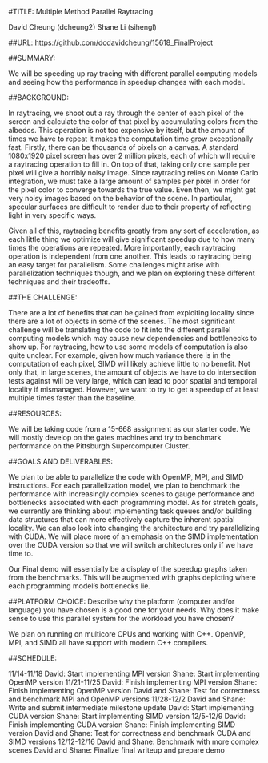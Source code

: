 #TITLE: Multiple Method Parallel Raytracing

David Cheung (dcheung2)
Shane Li (sihengl)


##URL: https://github.com/dcdavidcheung/15618_FinalProject


##SUMMARY: 

We will be speeding up ray tracing with different parallel computing models and seeing how the performance in speedup changes with each model.


##BACKGROUND:

In raytracing, we shoot out a ray through the center of each pixel of the screen and calculate the color of that pixel by accumulating colors from the albedos. This operation is not too expensive by itself, but the amount of times we have to repeat it makes the computation time grow exceptionally fast. Firstly, there can be thousands of pixels on a canvas. A standard 1080x1920 pixel screen has over 2 million pixels, each of which will require a raytracing operation to fill in. On top of that, taking only one sample per pixel will give a horribly noisy image. Since raytracing relies on Monte Carlo integration, we must take a large amount of samples per pixel in order for the pixel color to converge towards the true value. Even then, we might get very noisy images based on the behavior of the scene. In particular, specular surfaces are difficult to render due to their property of reflecting light in very specific ways.

Given all of this, raytracing benefits greatly from any sort of acceleration, as each little thing we optimize will give significant speedup due to how many times the operations are repeated. More importantly, each raytracing operation is independent from one another. This leads to raytracing being an easy target for parallelism. Some challenges might arise with parallelization techniques though, and we plan on exploring these different techniques and their tradeoffs.


##THE CHALLENGE: 

There are a lot of benefits that can be gained from exploiting locality since there are a lot of objects in some of the scenes. The most significant challenge will be translating the code to fit into the different parallel computing models which may cause new dependencies and bottlenecks to show up. For raytracing, how to use some models of computation is also quite unclear. For example, given how much variance there is in the computation of each pixel, SIMD will likely achieve little to no benefit. Not only that, in large scenes, the amount of objects we have to do intersection tests against will be very large, which can lead to poor spatial and temporal locality if mismanaged. However, we want to try to get a speedup of at least multiple times faster than the baseline.


##RESOURCES:

We will be taking code from a 15-668 assignment as our starter code. We will mostly develop on the gates machines and try to benchmark performance on the Pittsburgh Supercomputer Cluster. 


##GOALS AND DELIVERABLES:

We plan to be able to parallelize the code with OpenMP, MPI, and SIMD instructions. For each parallelization model, we plan to benchmark the performance with increasingly complex scenes to gauge performance and bottlenecks associated with each programming model. As for stretch goals, we currently are thinking about implementing task queues and/or building data structures that can more effectively capture the inherent spatial locality. We can also look into changing the architecture and try parallelizing with CUDA. We will place more of an emphasis on the SIMD implementation over the CUDA version so that we will switch architectures only if we have time to. 

Our Final demo will essentially be a display of the speedup graphs taken from the benchmarks. This will be augmented with graphs depicting where each programming model’s bottlenecks lie.


##PLATFORM CHOICE: Describe why the platform (computer and/or language) you have chosen is a good one for your needs. Why does it make sense to use this parallel system for the workload you have chosen?

We plan on running on multicore CPUs and working with C++. OpenMP, MPI, and SIMD all have support with modern C++ compilers. 



##SCHEDULE: 

11/14-11/18
	David: Start implementing MPI version
	Shane: Start implementing OpenMP version
11/21-11/25
	David: Finish implementing MPI version
	Shane: Finish implementing OpenMP version
    David and Shane: Test for correctness and benchmark MPI and OpenMP versions
11/28-12/2
	David and Shane: Write and submit intermediate milestone update
    David: Start implementing CUDA version
    Shane: Start implementing SIMD version
12/5-12/9
    David: Finish implementing CUDA version
    Shane: Finish implementing SIMD version
    David and Shane: Test for correctness and benchmark CUDA and SIMD versions
12/12-12/16
    David and Shane: Benchmark with more complex scenes
	David and Shane: Finalize final writeup and prepare demo
